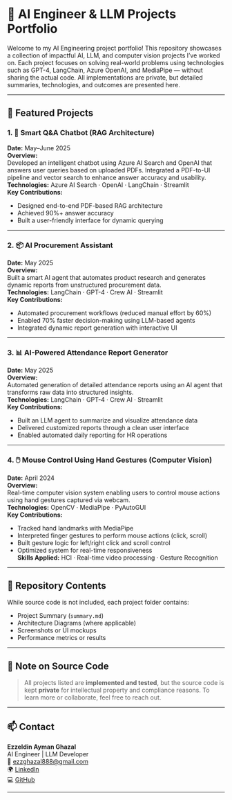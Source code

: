 # 🤖 AI Engineer & LLM Projects Portfolio

Welcome to my AI Engineering project portfolio! This repository showcases a collection of impactful AI, LLM, and computer vision projects I’ve worked on. Each project focuses on solving real-world problems using technologies such as GPT-4, LangChain, Azure OpenAI, and MediaPipe — without sharing the actual code. All implementations are private, but detailed summaries, technologies, and outcomes are presented here.

---

## 🧠 Featured Projects

### 1. 📄 Smart Q&A Chatbot (RAG Architecture)
**Date:** May–June 2025  
**Overview:**  
Developed an intelligent chatbot using Azure AI Search and OpenAI that answers user queries based on uploaded PDFs. Integrated a PDF-to-UI pipeline and vector search to enhance answer accuracy and usability.  
**Technologies:** Azure AI Search · OpenAI · LangChain · Streamlit  
**Key Contributions:**  
- Designed end-to-end PDF-based RAG architecture  
- Achieved 90%+ answer accuracy  
- Built a user-friendly interface for dynamic querying  

---

### 2. 📦 AI Procurement Assistant
**Date:** May 2025  
**Overview:**  
Built a smart AI agent that automates product research and generates dynamic reports from unstructured procurement data.  
**Technologies:** LangChain · GPT-4 · Crew AI · Streamlit  
**Key Contributions:**  
- Automated procurement workflows (reduced manual effort by 60%)  
- Enabled 70% faster decision-making using LLM-based agents  
- Integrated dynamic report generation with interactive UI  

---

### 3. 📊 AI-Powered Attendance Report Generator
**Date:** May 2025  
**Overview:**  
Automated generation of detailed attendance reports using an AI agent that transforms raw data into structured insights.  
**Technologies:** LangChain · GPT-4 · Crew AI · Streamlit  
**Key Contributions:**  
- Built an LLM agent to summarize and visualize attendance data  
- Delivered customized reports through a clean user interface  
- Enabled automated daily reporting for HR operations  

---

### 4. 🖱️ Mouse Control Using Hand Gestures (Computer Vision)
**Date:** April 2024  
**Overview:**  
Real-time computer vision system enabling users to control mouse actions using hand gestures captured via webcam.  
**Technologies:** OpenCV · MediaPipe · PyAutoGUI  
**Key Contributions:**  
- Tracked hand landmarks with MediaPipe  
- Interpreted finger gestures to perform mouse actions (click, scroll)  
- Built gesture logic for left/right click and scroll control  
- Optimized system for real-time responsiveness  
**Skills Applied:** HCI · Real-time video processing · Gesture Recognition

---

## 📂 Repository Contents
While source code is not included, each project folder contains:
- Project Summary (`summary.md`)
- Architecture Diagrams (where applicable)
- Screenshots or UI mockups
- Performance metrics or results

---

## 🔐 Note on Source Code
> All projects listed are **implemented and tested**, but the source code is kept **private** for intellectual property and compliance reasons. To learn more or collaborate, feel free to reach out.

---

## 📫 Contact

**Ezzeldin Ayman Ghazal**  
AI Engineer | LLM Developer  
📧 ezzghazal888@gmail.com  
🌍 [LinkedIn](https://linkedin.com/in/ezz-ghazal)  
💻 [GitHub](https://github.com/EZZGHAZAL)

---
